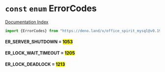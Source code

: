 # `const` `enum` ErrorCodes

[Documentation Index](../README.md)

```ts
import {ErrorCodes} from "https://deno.land/x/office_spirit_mysql@v0.19.11/mod.ts"
```

#### ER\_SERVER\_SHUTDOWN = <mark>1053</mark>



#### ER\_LOCK\_WAIT\_TIMEOUT = <mark>1205</mark>



#### ER\_LOCK\_DEADLOCK = <mark>1213</mark>



